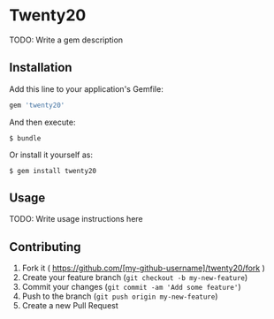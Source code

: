 # Twenty20

TODO: Write a gem description

## Installation

Add this line to your application's Gemfile:

```ruby
gem 'twenty20'
```

And then execute:

    $ bundle

Or install it yourself as:

    $ gem install twenty20

## Usage

TODO: Write usage instructions here

## Contributing

1. Fork it ( https://github.com/[my-github-username]/twenty20/fork )
2. Create your feature branch (`git checkout -b my-new-feature`)
3. Commit your changes (`git commit -am 'Add some feature'`)
4. Push to the branch (`git push origin my-new-feature`)
5. Create a new Pull Request
